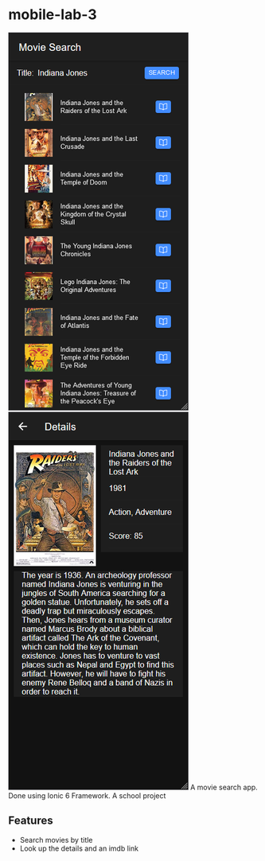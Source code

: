 # mobile-lab-3
 
![Search view screenshot](/images/screenshot1.png)
![Details view screenshot](/images/screenshot2.png)
A movie search app. Done using Ionic 6 Framework. A school project
 
 ## Features
 * Search movies by title
 * Look up the details and an imdb link
